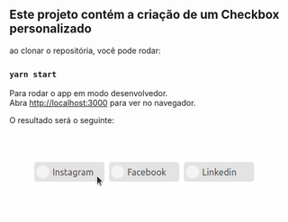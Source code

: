 ## Este projeto contém a criação de um Checkbox personalizado

ao clonar o repositória, você pode rodar:

### `yarn start`

Para rodar o app em modo desenvolvedor.<br />
Abra [http://localhost:3000](http://localhost:3000) para ver no navegador.

O resultado será o seguinte: 

<img src="https://github.com/Thorugoh/checkbox-component/blob/master/checkbox.gif">
